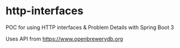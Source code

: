 # http-interfaces
POC for using HTTP interfaces & Problem Details with Spring Boot 3

Uses API from https://www.openbrewerydb.org